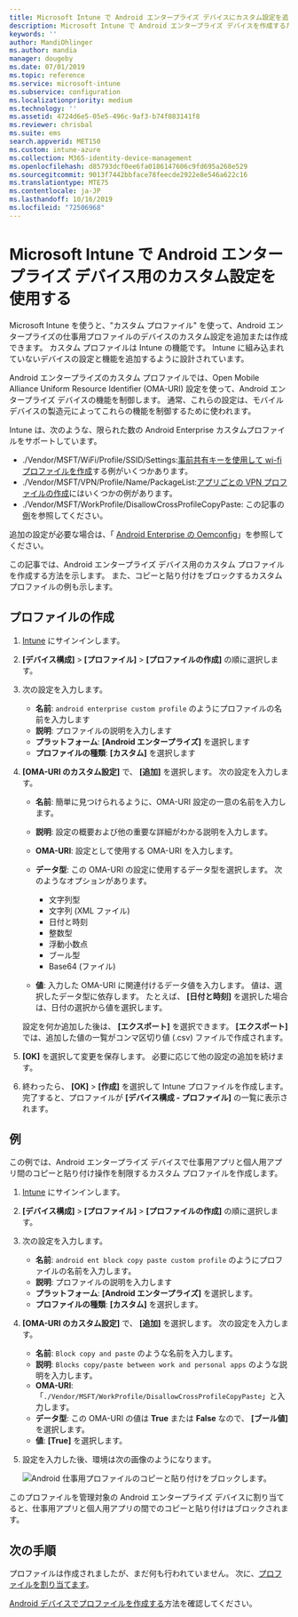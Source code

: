 ```yaml
---
title: Microsoft Intune で Android エンタープライズ デバイスにカスタム設定を追加する - Azure | Microsoft Docs
description: Microsoft Intune で Android エンタープライズ デバイスを作成するためのカスタム プロファイルを追加または作成します
keywords: ''
author: MandiOhlinger
ms.author: mandia
manager: dougeby
ms.date: 07/01/2019
ms.topic: reference
ms.service: microsoft-intune
ms.subservice: configuration
ms.localizationpriority: medium
ms.technology: ''
ms.assetid: 4724d6e5-05e5-496c-9af3-b74f083141f8
ms.reviewer: chrisbal
ms.suite: ems
search.appverid: MET150
ms.custom: intune-azure
ms.collection: M365-identity-device-management
ms.openlocfilehash: d85793dcf0ee6fa0186147606c9fd695a268e529
ms.sourcegitcommit: 9013f7442bbface78feecde2922e8e546a622c16
ms.translationtype: MTE75
ms.contentlocale: ja-JP
ms.lasthandoff: 10/16/2019
ms.locfileid: "72506968"
---
```

# <a name="use-custom-settings-for-android-enterprise-devices-in-microsoft-intune"></a>Microsoft Intune で Android エンタープライズ デバイス用のカスタム設定を使用する

Microsoft Intune を使うと、"カスタム プロファイル" を使って、Android エンタープライズの仕事用プロファイルのデバイスのカスタム設定を追加または作成できます。 カスタム プロファイルは Intune の機能です。 Intune に組み込まれていないデバイスの設定と機能を追加するように設計されています。

Android エンタープライズのカスタム プロファイルでは、Open Mobile Alliance Uniform Resource Identifier (OMA-URI) 設定を使って、Android エンタープライズ デバイスの機能を制御します。 通常、これらの設定は、モバイル デバイスの製造元によってこれらの機能を制御するために使われます。

Intune は、次のような、限られた数の Android Enterprise カスタムプロファイルをサポートしています。

- ./Vendor/MSFT/WiFi/Profile/SSID/Settings:[事前共有キーを使用して wi-fi プロファイルを作成](wi-fi-profile-shared-key.md)する例がいくつかあります。
- ./Vendor/MSFT/VPN/Profile/Name/PackageList:[アプリごとの VPN プロファイルの作成](android-pulse-secure-per-app-vpn.md)にはいくつかの例があります。
- ./Vendor/MSFT/WorkProfile/DisallowCrossProfileCopyPaste: この記事の[例](#example)を参照してください。

追加の設定が必要な場合は、「 [Android Enterprise の Oemconfig](android-oem-configuration-overview.md)」を参照してください。

この記事では、Android エンタープライズ デバイス用のカスタム プロファイルを作成する方法を示します。 また、コピーと貼り付けをブロックするカスタム プロファイルの例も示します。

## <a name="create-the-profile"></a>プロファイルの作成

1. [Intune](https://go.microsoft.com/fwlink/?linkid=2090973) にサインインします。
2. **[デバイス構成]**  >  **[プロファイル]**  >  **[プロファイルの作成]** の順に選択します。
3. 次の設定を入力します。

    - **名前**: `android enterprise custom profile` のようにプロファイルの名前を入力します
    - **説明**: プロファイルの説明を入力します
    - **プラットフォーム**: **[Android エンタープライズ]** を選択します
    - **プロファイルの種類**: **[カスタム]** を選択します

4. **[OMA-URI のカスタム設定]** で、 **[追加]** を選択します。 次の設定を入力します。

    - **名前**: 簡単に見つけられるように、OMA-URI 設定の一意の名前を入力します。
    - **説明**: 設定の概要および他の重要な詳細がわかる説明を入力します。
    - **OMA-URI**: 設定として使用する OMA-URI を入力します。
    - **データ型**: この OMA-URI の設定に使用するデータ型を選択します。 次のようなオプションがあります。

      - 文字列型
      - 文字列 (XML ファイル)
      - 日付と時刻
      - 整数型
      - 浮動小数点
      - ブール型
      - Base64 (ファイル)

    - **値**: 入力した OMA-URI に関連付けるデータ値を入力します。 値は、選択したデータ型に依存します。 たとえば、 **[日付と時刻]** を選択した場合は、日付の選択から値を選択します。

    設定を何か追加した後は、 **[エクスポート]** を選択できます。 **[エクスポート]** では、追加した値の一覧がコンマ区切り値 (.csv) ファイルで作成されます。

5. **[OK]** を選択して変更を保存します。 必要に応じて他の設定の追加を続けます。
6. 終わったら、 **[OK]**  >  **[作成]** を選択して Intune プロファイルを作成します。 完了すると、プロファイルが **[デバイス構成 - プロファイル]** の一覧に表示されます。

## <a name="example"></a>例

この例では、Android エンタープライズ デバイスで仕事用アプリと個人用アプリ間のコピーと貼り付け操作を制限するカスタム プロファイルを作成します。

1. [Intune](https://go.microsoft.com/fwlink/?linkid=2090973) にサインインします。
2. **[デバイス構成]**  >  **[プロファイル]**  >  **[プロファイルの作成]** の順に選択します。
3. 次の設定を入力します。

    - **名前**: `android ent block copy paste custom profile` のようにプロファイルの名前を入力します。
    - **説明**: プロファイルの説明を入力します
    - **プラットフォーム**: **[Android エンタープライズ]** を選択します。
    - **プロファイルの種類**: **[カスタム]** を選択します。

4. **[OMA-URI のカスタム設定]** で、 **[追加]** を選択します。 次の設定を入力します。

    - **名前**: `Block copy and paste` のような名前を入力します。
    - **説明**: `Blocks copy/paste between work and personal apps` のような説明を入力します。
    - **OMA-URI**: 「`./Vendor/MSFT/WorkProfile/DisallowCrossProfileCopyPaste`」と入力します。
    - **データ型**: この OMA-URI の値は **True** または **False** なので、 **[ブール値]** を選択します。
    - **値**: **[True]** を選択します。

5. 設定を入力した後、環境は次の画像のようになります。

    ![Android 仕事用プロファイルのコピーと貼り付けをブロックします。](./media/custom-settings-android-for-work/custom-policy-afw-copy-paste.png)

このプロファイルを管理対象の Android エンタープライズ デバイスに割り当てると、仕事用アプリと個人用アプリの間でのコピーと貼り付けはブロックされます。

## <a name="next-steps"></a>次の手順

プロファイルは作成されましたが、まだ何も行われていません。 次に、[プロファイルを割り当てます](device-profile-assign.md)。

[Android デバイスでプロファイルを作成する](../custom-settings-android.md)方法を確認してください。
